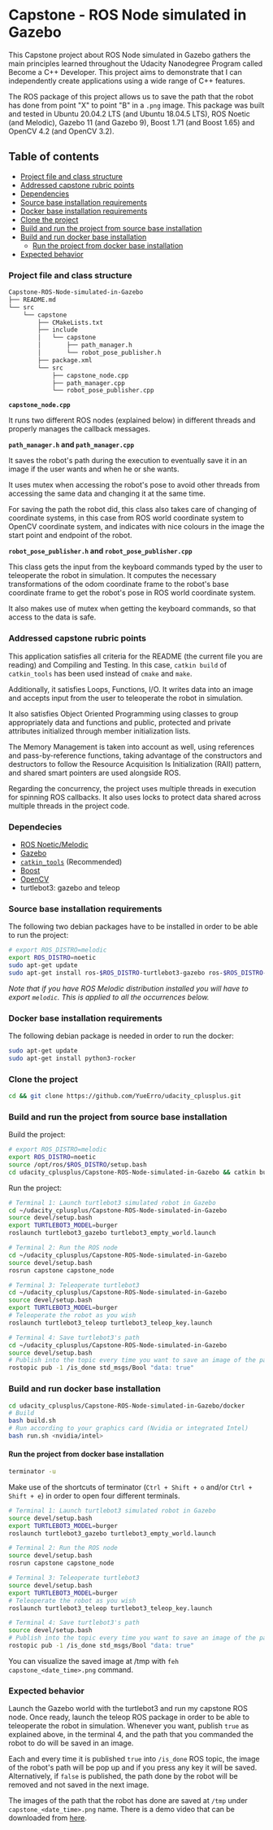 # Capstone - ROS Node simulated in Gazebo
This Capstone project about ROS Node simulated in Gazebo gathers the main principles learned throughout the Udacity Nanodegree Program called Become a C++ Developer. This project aims to demonstrate that I can independently create applications using a wide range of C++ features.

The ROS package of this project allows us to save the path that the robot has done from point "X" to point "B" in a `.png` image. This package was built and tested in Ubuntu 20.04.2 LTS (and Ubuntu 18.04.5 LTS), ROS Noetic (and Melodic), Gazebo 11 (and Gazebo 9), Boost 1.71 (and Boost 1.65) and OpenCV 4.2 (and OpenCV 3.2).

## Table of contents
* [Project file and class structure](#Project-file-and-class-structure)
* [Addressed capstone rubric points](#Addressed-capstone-rubric-points)
* [Dependencies](#Dependecies)
* [Source base installation requirements](#Source-base-installation-requirements)
* [Docker base installation requirements](#Docker-base-installation-requirements)
* [Clone the project](#Clone-the-project)
* [Build and run the project from source base installation](#Build-and-run-the-project-from-source-base-installation)
* [Build and run docker base installation](#Build-and-run-docker-base-installation)
  * [Run the project from docker base installation](#Run-the-project-from-docker-base-installation)
* [Expected behavior](#Expected-behavior)

### Project file and class structure
```sh
Capstone-ROS-Node-simulated-in-Gazebo
├── README.md
└── src
    └── capstone
        ├── CMakeLists.txt
        ├── include
        │   └── capstone
        │       ├── path_manager.h
        │       └── robot_pose_publisher.h
        ├── package.xml
        └── src
            ├── capstone_node.cpp
            ├── path_manager.cpp
            └── robot_pose_publisher.cpp
```

**`capstone_node.cpp`**

It runs two different ROS nodes (explained below) in different threads and properly manages the callback messages.

**`path_manager.h` and `path_manager.cpp`**

It saves the robot's path during the execution to eventually save it in an image if the user wants and when he or she wants.

It uses mutex when accessing the robot's pose to avoid other threads from accessing the same data and changing it at the same time.

For saving the path the robot did, this class also takes care of changing of coordinate systems, in this case from ROS world coordinate system to OpenCV coordinate system, and indicates with nice colours in the image the start point and endpoint of the robot.

**`robot_pose_publisher.h` and `robot_pose_publisher.cpp`**

This class gets the input from the keyboard commands typed by the user to teleoperate the robot in simulation. It computes the necessary transformations of the odom coordinate frame to the robot's base coordinate frame to get the robot's pose in ROS world coordinate system.

It also makes use of mutex when getting the keyboard commands, so that access to the data is safe.

### Addressed capstone rubric points
This application satisfies all criteria for the README (the current file you are reading) and Compiling and Testing. In this case, `catkin build` of `catkin_tools` has been used instead of `cmake` and `make`.

Additionally, it satisfies Loops, Functions, I/O. It writes data into an image and accepts input from the user to teleoperate the robot in simulation.

It also satisfies Object Oriented Programming using classes to group appropriately data and functions and public, protected and private attributes initialized through member initialization lists.

The Memory Management is taken into account as well, using references and pass-by-reference functions, taking advantage of the constructors and destructors to follow the Resource Acquisition Is Initialization (RAII) pattern, and shared smart pointers are used alongside ROS.

Regarding the concurrency, the project uses multiple threads in execution for spinning ROS callbacks. It also uses locks to protect data shared across multiple threads in the project code.

### Dependecies
* [ROS Noetic/Melodic](https://wiki.ros.org/ROS/Installation)
* [Gazebo](http://gazebosim.org/tutorials?tut=install_ubuntu)
* [`catkin_tools`](https://catkin-tools.readthedocs.io/en/latest/installing.html) (Recommended)
* [Boost](https://www.howtoinstall.me/ubuntu/18-04/libboost-all-dev/)
* [OpenCV](https://learncybers.com/how-to-install-opencv-on-ubuntu-20-04/#Installing_OpenCV_from_the_Ubuntu_Repository)
* turtlebot3: gazebo and teleop

### Source base installation requirements
The following two debian packages have to be installed in order to be able to run the project:
```sh
# export ROS_DISTRO=melodic
export ROS_DISTRO=noetic
sudo apt-get update
sudo apt-get install ros-$ROS_DISTRO-turtlebot3-gazebo ros-$ROS_DISTRO-turtlebot3-teleop
```
_Note that if you have ROS Melodic distribution installed you will have to export `melodic`. This is applied to all the occurrences below._

### Docker base installation requirements
The following debian package is needed in order to run the docker:
```sh
sudo apt-get update
sudo apt-get install python3-rocker
```

### Clone the project
```sh
cd && git clone https://github.com/YueErro/udacity_cplusplus.git
```

### Build and run the project from source base installation
Build the project:
```sh
# export ROS_DISTRO=melodic
export ROS_DISTRO=noetic
source /opt/ros/$ROS_DISTRO/setup.bash
cd udacity_cplusplus/Capstone-ROS-Node-simulated-in-Gazebo && catkin build
```

Run the project:
```sh
# Terminal 1: Launch turtlebot3 simulated robot in Gazebo
cd ~/udacity_cplusplus/Capstone-ROS-Node-simulated-in-Gazebo
source devel/setup.bash
export TURTLEBOT3_MODEL=burger
roslaunch turtlebot3_gazebo turtlebot3_empty_world.launch

# Terminal 2: Run the ROS node
cd ~/udacity_cplusplus/Capstone-ROS-Node-simulated-in-Gazebo
source devel/setup.bash
rosrun capstone capstone_node

# Terminal 3: Teleoperate turtlebot3
cd ~/udacity_cplusplus/Capstone-ROS-Node-simulated-in-Gazebo
source devel/setup.bash
export TURTLEBOT3_MODEL=burger
# Teleoperate the robot as you wish
roslaunch turtlebot3_teleop turtlebot3_teleop_key.launch

# Terminal 4: Save turtlebot3's path
cd ~/udacity_cplusplus/Capstone-ROS-Node-simulated-in-Gazebo
source devel/setup.bash
# Publish into the topic every time you want to save an image of the path that the robot did until that time
rostopic pub -1 /is_done std_msgs/Bool "data: true"
```

### Build and run docker base installation
```sh
cd udacity_cplusplus/Capstone-ROS-Node-simulated-in-Gazebo/docker
# Build
bash build.sh
# Run according to your graphics card (Nvidia or integrated Intel)
bash run.sh <nvidia/intel>
```

#### Run the project from docker base installation
```sh
terminator -u
```
Make use of the shortcuts of terminator (`Ctrl + Shift + o` and/or `Ctrl + Shift + e`) in order to open four different terminals.

```sh
# Terminal 1: Launch turtlebot3 simulated robot in Gazebo
source devel/setup.bash
export TURTLEBOT3_MODEL=burger
roslaunch turtlebot3_gazebo turtlebot3_empty_world.launch

# Terminal 2: Run the ROS node
source devel/setup.bash
rosrun capstone capstone_node

# Terminal 3: Teleoperate turtlebot3
source devel/setup.bash
export TURTLEBOT3_MODEL=burger
# Teleoperate the robot as you wish
roslaunch turtlebot3_teleop turtlebot3_teleop_key.launch

# Terminal 4: Save turtlebot3's path
source devel/setup.bash
# Publish into the topic every time you want to save an image of the path that the robot did until that time
rostopic pub -1 /is_done std_msgs/Bool "data: true"
```

You can visualize the saved image at /tmp with `feh capstone_<date_time>.png` command.

### Expected behavior
Launch the Gazebo world with the turtlebot3 and run my capstone ROS node. Once ready, launch the teleop ROS package in order to be able to teleoperate the robot in simulation.
Whenever you want, publish `true` as explained above, in the terminal 4, and the path that you commanded the robot to do will be saved in an image.

Each and every time it is published `true` into `/is_done` ROS topic, the image of the robot's path will be pop up and if you press any key it will be saved. Alternatively, if `false` is published, the path done by the robot will be removed and not saved in the next image.

The images of the path that the robot has done are saved at `/tmp` under `capstone_<date_time>.png` name.
There is a demo video that can be downloaded from [here](https://github.com/YueErro/udacity_cplusplus/raw/master/Capstone-ROS-Node-simulated-in-Gazebo/demo.mp4).

